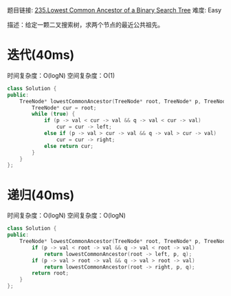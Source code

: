 题目链接: [235.Lowest Common Ancestor of a Binary Search Tree][1]
难度: Easy

描述：给定一颗二叉搜索树，求两个节点的最近公共祖先。

# 迭代(40ms)
时间复杂度：O(logN)
空间复杂度：O(1)
```cpp
class Solution { 
public:
    TreeNode* lowestCommonAncestor(TreeNode* root, TreeNode* p, TreeNode* q) {
        TreeNode* cur = root;
        while (true) {
            if (p -> val < cur -> val && q -> val < cur -> val)
                cur = cur -> left;
            else if (p -> val > cur -> val && q -> val > cur -> val)
                cur = cur -> right;
            else return cur; 
        }
    }
};
```

# 递归(40ms)
时间复杂度：O(logN)
空间复杂度：O(logN)

```cpp
class Solution {
public:
    TreeNode* lowestCommonAncestor(TreeNode* root, TreeNode* p, TreeNode* q) {
        if (p -> val < root -> val && q -> val < root -> val)
            return lowestCommonAncestor(root -> left, p, q);
        if (p -> val > root -> val && q -> val > root -> val)
            return lowestCommonAncestor(root -> right, p, q);
        return root;
    }
};
```

[1]: https://leetcode.com/problems/lowest-common-ancestor-of-a-binary-search-tree/
